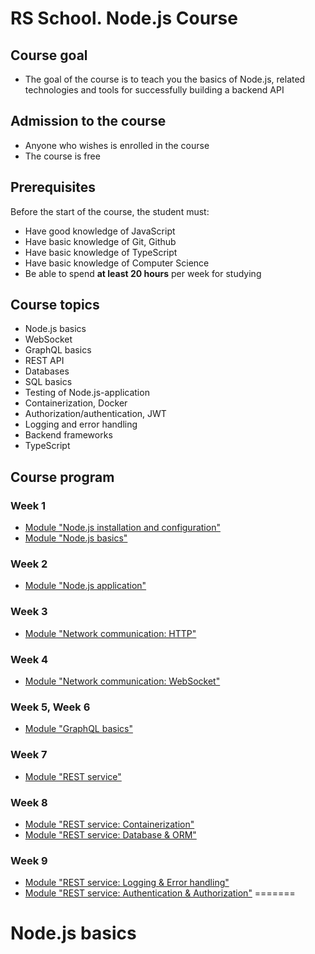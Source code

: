 # RS School. Node.js Course

## Course goal

- The goal of the course is to teach you the basics of Node.js, related technologies and tools for successfully building a backend API

## Admission to the course

- Anyone who wishes is enrolled in the course
- The course is free

## Prerequisites

Before the start of the course, the student must:  
- Have good knowledge of JavaScript
- Have basic knowledge of Git, Github
- Have basic knowledge of TypeScript
- Have basic knowledge of Computer Science
- Be able to spend **at least 20 hours** per week for studying

## Course topics

- Node.js basics
- WebSocket
- GraphQL basics
- REST API
- Databases
- SQL basics
- Testing of Node.js-application
- Containerization, Docker
- Authorization/authentication, JWT
- Logging and error handling
- Backend frameworks
- TypeScript

## Course program

### Week 1
- [Module "Node.js installation and configuration"](https://github.com/rolling-scopes-school/tasks/blob/master/node/modules/nodejs-installation/README.md)
- [Module "Node.js basics"](https://github.com/rolling-scopes-school/tasks/blob/master/node/modules/nodejs-basics/README.md)

### Week 2
- [Module "Node.js application"](https://github.com/rolling-scopes-school/tasks/blob/master/node/modules/nodejs-application/README.md)

### Week 3
- [Module "Network communication: HTTP"](https://github.com/rolling-scopes-school/tasks/blob/master/node/modules/crud-api/README.md)

### Week 4
- [Module "Network communication: WebSocket"](https://github.com/rolling-scopes-school/tasks/blob/master/node/modules/websocket/README.md)

### Week 5, Week 6

- [Module "GraphQL basics"](https://github.com/rolling-scopes-school/tasks/blob/master/node/modules/graphql/README.md)

### Week 7
- [Module "REST service"](https://github.com/rolling-scopes-school/tasks/blob/master/node/modules/rest/rest/README.md)

### Week 8
- [Module "REST service: Containerization"](https://github.com/rolling-scopes-school/tasks/blob/master/node/modules/rest/containerization/README.md)
- [Module "REST service: Database & ORM"](https://github.com/rolling-scopes-school/tasks/blob/master/node/modules/rest/database-orm/README.md)

### Week 9
- [Module "REST service: Logging & Error handling"](https://github.com/rolling-scopes-school/tasks/blob/master/node/modules/rest/logging-error-handling/README.md)
- [Module "REST service: Authentication & Authorization"](https://github.com/rolling-scopes-school/tasks/blob/master/node/modules/rest/authentication-jwt/README.md)
=======
# Node.js basics
